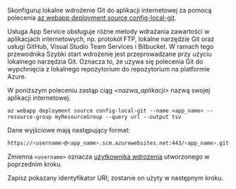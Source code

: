 Skonfiguruj lokalne wdrożenie Git do aplikacji internetowej za pomocą polecenia [az webapp deployment source config-local-git](/cli/azure/webapp/deployment/source#config-local-git).

Usługa App Service obsługuje różne metody wdrażania zawartości w aplikacjach internetowych, np. protokół FTP, lokalne narzędzie Git oraz usługi GitHub, Visual Studio Team Services i Bitbucket. W ramach tego przewodnika Szybki start wdrożenie jest przeprowadzane przy użyciu lokalnego narzędzia Git. Oznacza to, że używa się polecenia Git do wypchnięcia z lokalnego repozytorium do repozytorium na platformie Azure. 

W poniższym poleceniu zastąp ciąg *\<nazwa_aplikacji>* nazwą swojej aplikacji internetowej.

```azurecli-interactive
az webapp deployment source config-local-git --name <app_name> --resource-group myResourceGroup --query url --output tsv
```

Dane wyjściowe mają następujący format:

```bash
https://<username>@<app_name>.scm.azurewebsites.net:443/<app_name>.git
```

Zmienna `<username>` oznacza [użytkownika wdrożenia](#configure-a-deployment-user) utworzonego w poprzednim kroku.

Zapisz pokazany identyfikator URI; zostanie on użyty w następnym kroku. 
